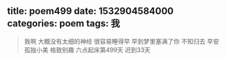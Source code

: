 title: poem499
date: 1532904584000
categories: poem
tags: 我
---
> 我啊
大概没有太细的神经
很容易睡得早
早到梦里塞满了你
不知归去
早安
孤独小美
格致别趣
六点起床第499天 迟到33天